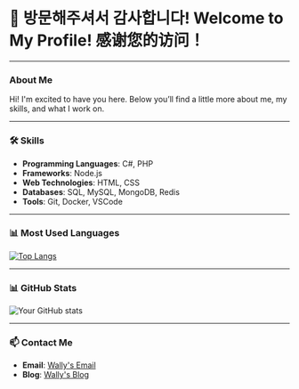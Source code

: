 # 👋 방문해주셔서 감사합니다!   Welcome to My Profile!    感谢您的访问！


---

### About Me

Hi! I'm excited to have you here. Below you’ll find a little more about me, my skills, and what I work on.

---

### 🛠️ Skills
- **Programming Languages**: C#, PHP
- **Frameworks**: Node.js
- **Web Technologies**: HTML, CSS
- **Databases**: SQL, MySQL, MongoDB, Redis
- **Tools**: Git, Docker, VSCode

---

### 📊 Most Used Languages

[![Top Langs](https://github-readme-stats.vercel.app/api/top-langs/?username=yourusername&layout=compact)](https://github.com/anuraghazra/github-readme-stats)

---

### 📊 GitHub Stats

![Your GitHub stats](https://github-readme-stats.vercel.app/api?username=yourusername&show_icons=true&theme=radical)

---

### 📫 Contact Me
- **Email**: [Wally's Email](1506325470piao@gmail.com)
- **Blog**: [Wally's Blog](https://wallyyoucandoit.tistory.com/)
